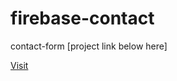 # firebase-contact
contact-form 
[project link below here]
<br>

<a href="https://dpit2024.github.io/firebase-contact/ ">Visit</a>



